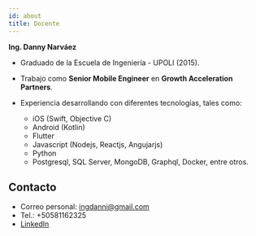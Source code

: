 ```yaml
---
id: about
title: Docente
---
```


**Ing. Danny Narváez**

* Graduado de la Escuela de Ingeniería - UPOLI (2015).
* Trabajo como **Senior Mobile Engineer** en **Growth Acceleration Partners**.
* Experiencia desarrollando con diferentes tecnologías, tales como:

  * iOS (Swift, Objective C)
  * Android (Kotlin)
  * Flutter
  * Javascript (Nodejs, Reactjs, Angujarjs)
  * Python
  * Postgresql, SQL Server, MongoDB, Graphql, Docker, entre otros.

## Contacto

* Correo personal: [ingdanni@gmail.com](mailto:ingdanni@gmail.com)
* Tel.: +50581162325
* [LinkedIn](https://www.linkedin.com/in/dannynarvaez/)
